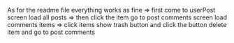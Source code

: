 
As for the readme file everything works as fine
=> first come to userPost screen load all posts 
=> then click the item go to post comments screen load comments items 
=> click items show trash button and click the button delete item and go to post comments